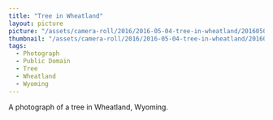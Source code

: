 ```yaml
---
title: "Tree in Wheatland"
layout: picture
picture: "/assets/camera-roll/2016/2016-05-04-tree-in-wheatland/20160505_014658020_iOS.jpg"
thumbnail: "/assets/camera-roll/2016/2016-05-04-tree-in-wheatland/20160505_014658020_iOS-thumbnail.jpg"
tags:
  - Photograph
  - Public Domain
  - Tree
  - Wheatland
  - Wyoming
---
```

A photograph of a tree in Wheatland, Wyoming.